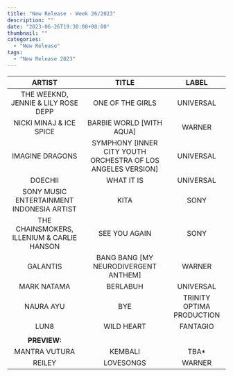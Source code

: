 ```yaml
---
title: "New Release - Week 26/2023"
description: ""
date: "2023-06-26T19:30:00+08:00"
thumbnail: ""
categories:
  - "New Release"
tags:
  - "New Release 2023"
---
```

<!--more-->
|ARTIST|TITLE|LABEL|
|:---:|:---:|:---:|
|THE WEEKND, JENNIE & LILY ROSE DEPP|ONE OF THE GIRLS|UNIVERSAL|
|NICKI MINAJ & ICE SPICE|BARBIE WORLD [WITH AQUA]|WARNER|
|IMAGINE DRAGONS|SYMPHONY [INNER CITY YOUTH ORCHESTRA OF LOS ANGELES VERSION]|UNIVERSAL|
|DOECHII|WHAT IT IS|UNIVERSAL|
|SONY MUSIC ENTERTAINMENT INDONESIA ARTIST|KITA|SONY|
|THE CHAINSMOKERS, ILLENIUM & CARLIE HANSON|SEE YOU AGAIN|SONY|
|GALANTIS|BANG BANG [MY NEURODIVERGENT ANTHEM]|WARNER|
|MARK NATAMA|BERLABUH|UNIVERSAL|
|NAURA AYU|BYE|TRINITY OPTIMA PRODUCTION|
|LUN8|WILD HEART|FANTAGIO|
| | | |
|**PREVIEW:**| | |
|MANTRA VUTURA|KEMBALI|TBA*|
|REILEY|LOVESONGS|WARNER|